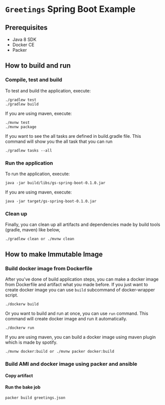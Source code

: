 # `Greetings` Spring Boot Example
## Prerequisites
* Java 8 SDK
* Docker CE
* Packer

## How to build and run
### Compile, test and build
To test and build the application, execute:
```
./gradlew test
./gradlew build
```

If you are using maven, execute:
```
./mvnw test
./mvnw package
```

If you want to see the all tasks are defined in build.gradle file. This command will show you the all task that you can run
```
./gradlew tasks --all
```

### Run the application
To run the application, execute:
```
java -jar build/libs/gs-spring-boot-0.1.0.jar
```

If you are using maven, execute:
```
java -jar target/gs-spring-boot-0.1.0.jar
```

### Clean up
Finally, you can clean up all artifacts and dependencies made by build tools (gradle, maven) like below,
```
./gradlew clean or ./mvnw clean
```

## How to make Immutable Image
### Build docker image from Dockerfile
After you've done of build application steps, you can make a docker image from Dockerfile and artifact what you made before. If you just want to create docker image you can use `build` subcommand of docker-wrapper script.
```
./dockerw build
```
Or you want to build and run at once, you can use `run` command. This command will create docker image and run it automatically.
```
./dockerw run
```
If you are using maven, you can build a docker image using maven plugin which is made by spotify.
```
./mvnw docker:build or ./mvnw packer docker:build
```

### Build AMI and docker image using packer and ansible
#### Copy artifact

#### Run the bake job
```
packer build greetings.json
```
